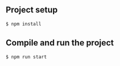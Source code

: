 ## Project setup

```bash
$ npm install
```

## Compile and run the project

```bash
$ npm run start
```
